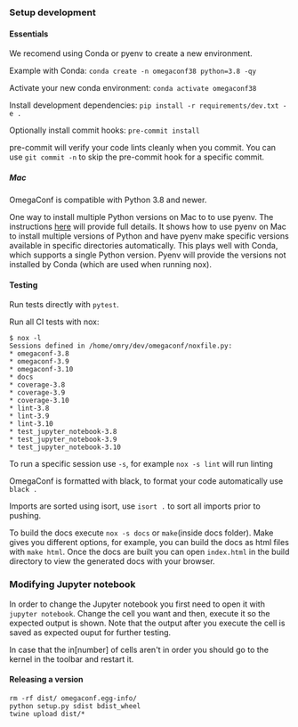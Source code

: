### Setup development

#### Essentials

We recomend using Conda or pyenv to create a new environment.

Example with Conda: `conda create -n omegaconf38 python=3.8 -qy`

Activate your new conda environment: `conda activate omegaconf38`

Install development dependencies: `pip install -r requirements/dev.txt -e .`

Optionally install commit hooks: `pre-commit install`

pre-commit will verify your code lints cleanly when you commit. You can use `git commit -n` to skip the pre-commit hook for a specific commit.

##### Mac
OmegaConf is compatible with Python 3.8 and newer.

One way to install multiple Python versions on Mac to to use pyenv.
The instructions [here](https://github.com/GoogleCloudPlatform/python-docs-samples/blob/master/MAC_SETUP.md)
will provide full details. It shows how to use pyenv on Mac to install multiple versions of Python and have
pyenv make specific versions available in specific directories automatically.
This plays well with Conda, which supports a single Python version. Pyenv will provide the versions not installed by Conda (which are used when running nox).

#### Testing
Run tests directly with `pytest`.

Run all CI tests with nox:

```
$ nox -l
Sessions defined in /home/omry/dev/omegaconf/noxfile.py:
* omegaconf-3.8
* omegaconf-3.9
* omegaconf-3.10
* docs
* coverage-3.8
* coverage-3.9
* coverage-3.10
* lint-3.8
* lint-3.9
* lint-3.10
* test_jupyter_notebook-3.8
* test_jupyter_notebook-3.9
* test_jupyter_notebook-3.10
```

To run a specific session use `-s`, for example `nox -s lint` will run linting


OmegaConf is formatted with black, to format your code automatically use `black .`

Imports are sorted using isort, use `isort .` to sort all imports prior to pushing.

To build the docs execute `nox -s docs` or `make`(inside docs folder). Make gives you different options, for example, you can build the docs as html files with `make html`. Once the docs are built you can open `index.html` in the build directory to view the generated docs with your browser.

### Modifying Jupyter notebook

In order to change the Jupyter notebook you first need to open it with `jupyter notebook`.
Change the cell you want and then, execute it so the expected output is shown.
Note that the output after you execute the cell is saved as expected ouput for further
testing.

In case that the in[number] of cells aren't in order you should go to the
kernel in the toolbar and restart it.


#### Releasing a version

```
rm -rf dist/ omegaconf.egg-info/
python setup.py sdist bdist_wheel
twine upload dist/*
```
